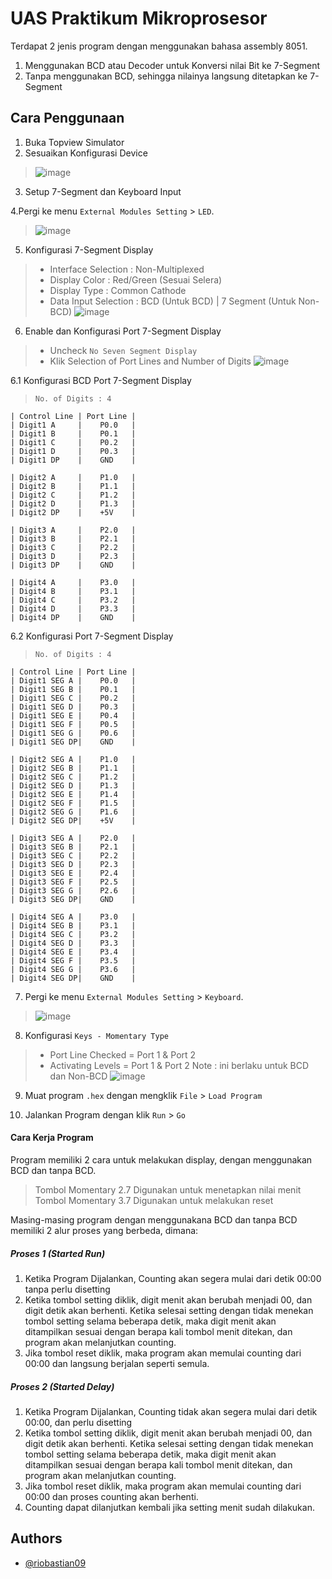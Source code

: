# UAS Praktikum Mikroprosesor

Terdapat 2 jenis program dengan menggunakan bahasa assembly 8051.
1. Menggunakan BCD atau Decoder untuk Konversi nilai Bit ke 7-Segment
2. Tanpa menggunakan BCD, sehingga nilainya langsung ditetapkan ke 7-Segment

## Cara Penggunaan
1. Buka Topview Simulator
2. Sesuaikan Konfigurasi Device
> ![image](https://user-images.githubusercontent.com/39443794/231340692-3e77c78c-972e-4b51-9647-3b6ebe5e716f.png)
3. Setup 7-Segment dan Keyboard Input

4.Pergi ke menu `External Modules Setting` > `LED`.
> ![image](https://user-images.githubusercontent.com/39443794/231342937-1f1425f0-8fc8-4480-8f41-98a7b38b4d76.png)

5.  Konfigurasi 7-Segment Display
> - Interface Selection   : Non-Multiplexed
> - Display Color         : Red/Green (Sesuai Selera)
> - Display Type          : Common Cathode
> - Data Input Selection  : BCD (Untuk BCD) | 7 Segment (Untuk Non-BCD)
> ![image](https://user-images.githubusercontent.com/39443794/231343280-4a3e28dc-29a6-45aa-9168-041b1dbada6b.png)

6.  Enable dan Konfigurasi Port 7-Segment Display
> - Uncheck `No Seven Segment Display`
> - Klik Selection of Port Lines and Number of Digits
> ![image](https://user-images.githubusercontent.com/39443794/231343582-8240928a-b131-4bed-81b6-5332f41f8dd7.png)

6.1 Konfigurasi BCD Port 7-Segment Display
> `No. of Digits : 4`
```
| Control Line | Port Line |
| Digit1 A     |    P0.0   |
| Digit1 B     |    P0.1   |
| Digit1 C     |    P0.2   |
| Digit1 D     |    P0.3   |
| Digit1 DP    |    GND    |

| Digit2 A     |    P1.0   |
| Digit2 B     |    P1.1   |
| Digit2 C     |    P1.2   |
| Digit2 D     |    P1.3   |
| Digit2 DP    |    +5V    |

| Digit3 A     |    P2.0   |
| Digit3 B     |    P2.1   |
| Digit3 C     |    P2.2   |
| Digit3 D     |    P2.3   |
| Digit3 DP    |    GND    |

| Digit4 A     |    P3.0   |
| Digit4 B     |    P3.1   |
| Digit4 C     |    P3.2   |
| Digit4 D     |    P3.3   |
| Digit4 DP    |    GND    |
```

6.2 Konfigurasi Port 7-Segment Display
> `No. of Digits : 4`
```
| Control Line | Port Line |
| Digit1 SEG A |    P0.0   |
| Digit1 SEG B |    P0.1   |
| Digit1 SEG C |    P0.2   |
| Digit1 SEG D |    P0.3   |
| Digit1 SEG E |    P0.4   |
| Digit1 SEG F |    P0.5   |
| Digit1 SEG G |    P0.6   |
| Digit1 SEG DP|    GND    |

| Digit2 SEG A |    P1.0   |
| Digit2 SEG B |    P1.1   |
| Digit2 SEG C |    P1.2   |
| Digit2 SEG D |    P1.3   |
| Digit2 SEG E |    P1.4   |
| Digit2 SEG F |    P1.5   |
| Digit2 SEG G |    P1.6   |
| Digit2 SEG DP|    +5V    |

| Digit3 SEG A |    P2.0   |
| Digit3 SEG B |    P2.1   |
| Digit3 SEG C |    P2.2   |
| Digit3 SEG D |    P2.3   |
| Digit3 SEG E |    P2.4   |
| Digit3 SEG F |    P2.5   |
| Digit3 SEG G |    P2.6   |
| Digit3 SEG DP|    GND    |

| Digit4 SEG A |    P3.0   |
| Digit4 SEG B |    P3.1   |
| Digit4 SEG C |    P3.2   |
| Digit4 SEG D |    P3.3   |
| Digit4 SEG E |    P3.4   |
| Digit4 SEG F |    P3.5   |
| Digit4 SEG G |    P3.6   |
| Digit4 SEG DP|    GND    |
```

7. Pergi ke menu `External Modules Setting` > `Keyboard`.
> ![image](https://user-images.githubusercontent.com/39443794/231348975-0703b318-9921-4a5a-b866-34d7bd8838b1.png)

8. Konfigurasi `Keys - Momentary Type`
> - Port Line Checked = Port 1 & Port 2
> - Activating Levels = Port 1 & Port 2
> Note : ini berlaku untuk BCD dan Non-BCD
> ![image](https://user-images.githubusercontent.com/39443794/231349258-623c272a-71e4-4fa1-b16f-a2fe1dc2d6de.png)

9.  Muat program `.hex` dengan mengklik `File` > `Load Program`

10. Jalankan Program dengan klik `Run` > `Go` 

####  Cara Kerja Program
Program memiliki 2 cara untuk melakukan display, dengan menggunakan BCD dan tanpa BCD.
> Tombol Momentary 2.7 Digunakan untuk menetapkan nilai menit
> Tombol Momentary 3.7 Digunakan untuk melakukan reset

Masing-masing program dengan menggunakana BCD dan tanpa BCD memiliki 2 alur proses yang berbeda, dimana:
##### Proses 1 (Started Run)
1. Ketika Program Dijalankan, Counting akan segera mulai dari detik 00:00 tanpa perlu disetting
2. Ketika tombol setting diklik, digit menit akan berubah menjadi 00, dan digit detik akan berhenti. Ketika selesai setting dengan tidak menekan tombol setting selama beberapa detik, maka digit menit akan ditampilkan sesuai dengan berapa kali tombol menit ditekan, dan program akan melanjutkan counting.
3. Jika tombol reset diklik, maka program akan memulai counting dari 00:00 dan langsung berjalan seperti semula.

##### Proses 2 (Started Delay)
1. Ketika Program Dijalankan, Counting tidak akan segera mulai dari detik 00:00, dan perlu disetting
2. Ketika tombol setting diklik, digit menit akan berubah menjadi 00, dan digit detik akan berhenti. Ketika selesai setting dengan tidak menekan tombol setting selama beberapa detik, maka digit menit akan ditampilkan sesuai dengan berapa kali tombol menit ditekan, dan program akan melanjutkan counting.
3. Jika tombol reset diklik, maka program akan memulai counting dari 00:00 dan proses counting akan berhenti.
4. Counting dapat dilanjutkan kembali jika setting menit sudah dilakukan.

## Authors
- [@riobastian09](https://github.com/riobastian09/)
